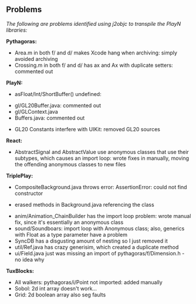 ## Problems ##

*The following are problems identified using j2objc to transpile the PlayN libraries:*

**Pythagoras:**
* Area.m in both f/ and d/ makes Xcode hang when archiving: simply avoided archiving
* Crossing.m in both f/ and d/ has ax and Ax with duplicate setters: commented out

**PlayN:**
* asFloat/Int/ShortBuffer() undefined:
 - gl/GL20Buffer.java: commented out
 - gl/GLContext.java
 - Buffers.java: commented out
* GL20 Constants interfere with UIKit: removed GL20 sources

**React:**
* AbstractSignal and AbstractValue use anonymous classes that use their subtypes, which causes an import loop: wrote fixes in manually, moving the offending anonymous classes to new files

**TriplePlay:**
* CompositeBackground.java throws error: AssertionError: could not find constructor
 - erased methods in Background.java referencing the class 
* anim/Animation_ChainBuilder has the import loop problem: wrote manual fix, since it's essentially an anonymous class
* sound/Soundboars: import loop with Anonymous class; also, generics with Float as a type parameter have a problem
* SyncDB has a disgusting amount of nesting so I just removed it
* util/Ref.java has crazy generisim, which created a duplicate method
* ui/Field.java just was missing an import of pythagoras/f/Dimension.h - no idea why

**TuxBlocks:**
* All walkers: pythagoras/i/Point not imported: added manually
* Sobol: 2d int array doesn't work…
* Grid: 2d boolean array also seg faults
